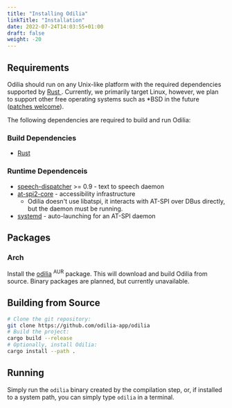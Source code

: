 ```yaml
---
title: "Installing Odilia"
linkTitle: "Installation"
date: 2022-07-24T14:03:55+01:00
draft: false
weight: -20
---
```


[pr]: <https://github.com/odilia-app/odilia>

## Requirements

Odilia should run on any Unix-like platform with the required dependencies supported by [Rust
](https://doc.rust-lang.org/rustc/platform-support.html). Currently, we primarily target Linux, however, we plan to
support other free operating systems such as \*BSD in the future ([patches welcome][pr]).

The following dependencies are required to build and run Odilia:

### Build Dependencies

* [Rust](https://rust-lang.org)

### Runtime Dependenceis

* [speech-dispatcher](https://freebsoft.org/speechd) >= 0.9 - text to speech daemon
* [at-spi2-core](https://gitlab.gnome.org/GNOME/at-spi2-core) - accessibility infrastructure
    * Odilia doesn't use libatspi, it interacts with AT-SPI over DBus directly, but the daemon must be running.
* [systemd](https://github.com/systemd/systemd) - auto-launching for an AT-SPI daemon

## Packages

### Arch

Install the [odilia](https://aur.archlinux.org/packages/odilia) <sup>AUR</sup> package. This will download and build
Odilia from source. Binary packages are planned, but currently unavailable.

## Building from Source

```sh
# Clone the git repository:
git clone https://github.com/odilia-app/odilia
# Build the project:
cargo build --release
# Optionally, install Odilia:
cargo install --path .
```

## Running

Simply run the `odilia` binary created by the compilation step, or, if installed to a system path, you can simply type `odilia` in a terminal.
